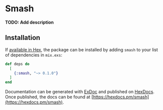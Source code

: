 # Smash

**TODO: Add description**

## Installation

If [available in Hex](https://hex.pm/docs/publish), the package can be installed
by adding `smash` to your list of dependencies in `mix.exs`:

```elixir
def deps do
  [
    {:smash, "~> 0.1.0"}
  ]
end
```

Documentation can be generated with [ExDoc](https://github.com/elixir-lang/ex_doc)
and published on [HexDocs](https://hexdocs.pm). Once published, the docs can
be found at [https://hexdocs.pm/smash](https://hexdocs.pm/smash).

